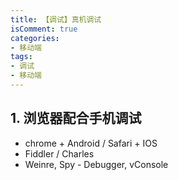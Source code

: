 ```yaml
---
title: 【调试】真机调试
isComment: true
categories: 
- 移动端
tags: 
- 调试
- 移动端
---
```


## 1. 浏览器配合手机调试

+ chrome + Android / Safari + IOS
+ Fiddler / Charles
+ Weinre, Spy - Debugger, vConsole

